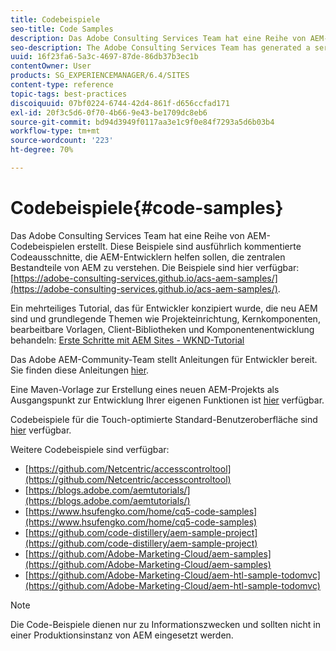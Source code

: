 ```yaml
---
title: Codebeispiele
seo-title: Code Samples
description: Das Adobe Consulting Services Team hat eine Reihe von AEM-Codebeispielen erstellt.
seo-description: The Adobe Consulting Services Team has generated a series of AEM code samples
uuid: 16f23fa6-5a3c-4697-87de-86db37b3ec1b
contentOwner: User
products: SG_EXPERIENCEMANAGER/6.4/SITES
content-type: reference
topic-tags: best-practices
discoiquuid: 07bf0224-6744-42d4-861f-d656ccfad171
exl-id: 20f3c5d6-0f70-4b66-9e43-be1709dc8eb6
source-git-commit: bd94d3949f0117aa3e1c9f0e84f7293a5d6b03b4
workflow-type: tm+mt
source-wordcount: '223'
ht-degree: 70%

---
```


# Codebeispiele{#code-samples}

Das Adobe Consulting Services Team hat eine Reihe von AEM-Codebeispielen erstellt. Diese Beispiele sind ausführlich kommentierte Codeausschnitte, die AEM-Entwicklern helfen sollen, die zentralen Bestandteile von AEM zu verstehen. Die Beispiele sind hier verfügbar: [https://adobe-consulting-services.github.io/acs-aem-samples/](https://adobe-consulting-services.github.io/acs-aem-samples/).

Ein mehrteiliges Tutorial, das für Entwickler konzipiert wurde, die neu AEM sind und grundlegende Themen wie Projekteinrichtung, Kernkomponenten, bearbeitbare Vorlagen, Client-Bibliotheken und Komponentenentwicklung behandeln: [Erste Schritte mit AEM Sites - WKND-Tutorial](https://helpx.adobe.com/experience-manager/kt/sites/using/getting-started-wknd-tutorial-develop.html)

Das Adobe AEM-Community-Team stellt Anleitungen für Entwickler bereit. Sie finden diese Anleitungen [hier](https://helpx.adobe.com/de/experience-manager/topics/how-to.html).

Eine Maven-Vorlage zur Erstellung eines neuen AEM-Projekts als Ausgangspunkt zur Entwicklung Ihrer eigenen Funktionen ist [hier](https://github.com/Adobe-Marketing-Cloud/aem-project-archetype) verfügbar.

Codebeispiele für die Touch-optimierte Standard-Benutzeroberfläche sind [hier](/help/sites-developing/developing-components.md) verfügbar.

Weitere Codebeispiele sind verfügbar:

* [https://github.com/Netcentric/accesscontroltool](https://github.com/Netcentric/accesscontroltool)
* [https://blogs.adobe.com/aemtutorials/](https://blogs.adobe.com/aemtutorials/)
* [https://www.hsufengko.com/home/cq5-code-samples](https://www.hsufengko.com/home/cq5-code-samples)
* [https://github.com/code-distillery/aem-sample-project](https://github.com/code-distillery/aem-sample-project)
* [https://github.com/Adobe-Marketing-Cloud/aem-samples](https://github.com/Adobe-Marketing-Cloud/aem-samples)
* [https://github.com/Adobe-Marketing-Cloud/aem-htl-sample-todomvc](https://github.com/Adobe-Marketing-Cloud/aem-htl-sample-todomvc)

>[!NOTE]
>
>Die Code-Beispiele dienen nur zu Informationszwecken und sollten nicht in einer Produktionsinstanz von AEM eingesetzt werden.
